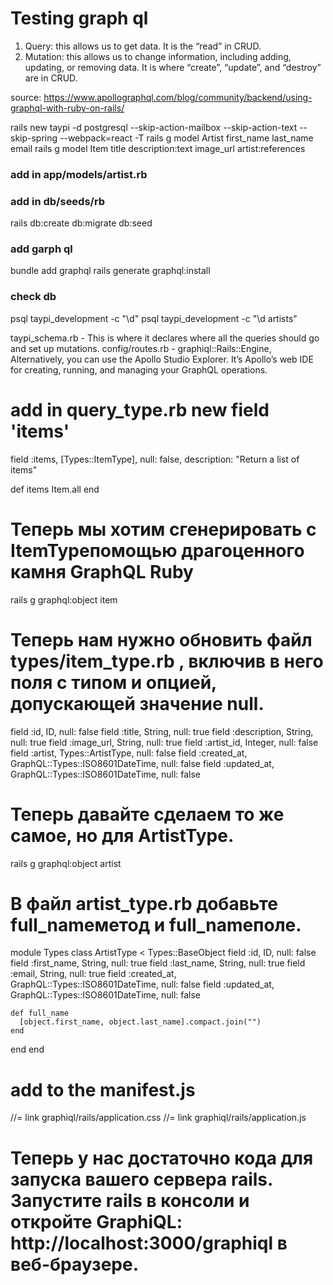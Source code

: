 # Testing graph ql

1. Query: this allows us to get data. It is the “read” in CRUD. 
2. Mutation: this allows us to change information, including adding, updating, or removing data. It is where “create”, “update”, and “destroy” are in CRUD.

source: https://www.apollographql.com/blog/community/backend/using-graphql-with-ruby-on-rails/


rails new taypi -d postgresql --skip-action-mailbox --skip-action-text --skip-spring --webpack=react -T
rails g model Artist first_name last_name email
rails g model Item title description:text image_url artist:references
### add in app/models/artist.rb
### add in  db/seeds/rb 
rails db:create db:migrate db:seed

### add garph ql
bundle add graphql 
rails generate graphql:install 

### check db 
psql taypi_development -c "\d"
psql taypi_development -c "\d artists"

taypi_schema.rb - This is where it declares where all the queries should go and set up mutations. 
config/routes.rb - graphiql::Rails::Engine, Alternatively, you can use the Apollo Studio Explorer. It’s Apollo’s web IDE for creating, running, and managing your GraphQL operations. 

# add in query_type.rb new field 'items'
field :items, 
[Types::ItemType],
null: false, 
description: "Return a list of items"

def items
  Item.all
end 

# Теперь мы хотим сгенерировать с ItemTypeпомощью драгоценного камня GraphQL Ruby
rails g graphql:object item

# Теперь нам нужно обновить  файл types/item_type.rb  , включив в него поля с типом и опцией, допускающей значение null. 
field :id, ID, null: false
field :title, String, null: true
field :description, String, null: true
field :image_url, String, null: true
field :artist_id, Integer, null: false
field :artist, Types::ArtistType, null: false
field :created_at, GraphQL::Types::ISO8601DateTime, null: false
field :updated_at, GraphQL::Types::ISO8601DateTime, null: false


# Теперь давайте сделаем то же самое, но для ArtistType. 
rails g graphql:object artist

# В  файл artist_type.rb  добавьте full_nameметод и full_nameполе. 
 module Types
  class ArtistType < Types::BaseObject
    field :id, ID, null: false
    field :first_name, String, null: true
    field :last_name, String, null: true
    field :email, String, null: true
    field :created_at, GraphQL::Types::ISO8601DateTime, null: false
    field :updated_at, GraphQL::Types::ISO8601DateTime, null: false

    def full_name 
      [object.first_name, object.last_name].compact.join("")
    end 
  end
end

# add to the manifest.js
//= link graphiql/rails/application.css
//= link graphiql/rails/application.js

# Теперь у нас достаточно кода для запуска вашего сервера rails. Запустите rails в консоли и откройте GraphiQL:  http://localhost:3000/graphiql  в веб-браузере.

